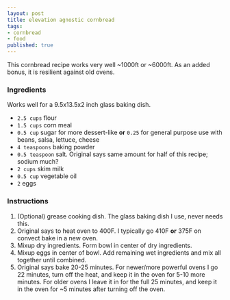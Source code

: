```yaml
---
layout: post
title: elevation agnostic cornbread
tags:
- cornbread
- food
published: true
---
```

This cornbread recipe works very well ~1000ft or ~6000ft. As an added bonus, it is resilient against old ovens.

### Ingredients ###
Works well for a 9.5x13.5x2 inch glass baking dish.

- `2.5 cups` flour
- `1.5 cups` corn meal
- `0.5 cup` sugar for more dessert-like __or__ `0.25` for general purpose use with beans, salsa, lettuce, cheese
- `4 teaspoons` baking powder
- `0.5 teaspoon` salt. Original says same amount for half of this recipe; sodium much?
- `2 cups` skim milk
- `0.5 cup` vegetable oil
- `2` eggs

### Instructions ###
1. (Optional) grease cooking dish. The glass baking dish I use, never needs this.
2. Original says to heat oven to 400F. I typically go 410F __or__ 375F on convect bake in a new oven.
3. Mixup dry ingredients. Form bowl in center of dry ingredients.
4. Mixup eggs in center of bowl. Add remaining wet ingredients and mix all together until combined.
5. Original says bake 20-25 minutes. For newer/more powerful ovens I go 22 minutes,
turn off the heat, and keep it in the oven for 5-10 more minutes. For older ovens I leave it in for
the full 25 minutes, and keep it in the oven for ~5 minutes after turning off the oven.
